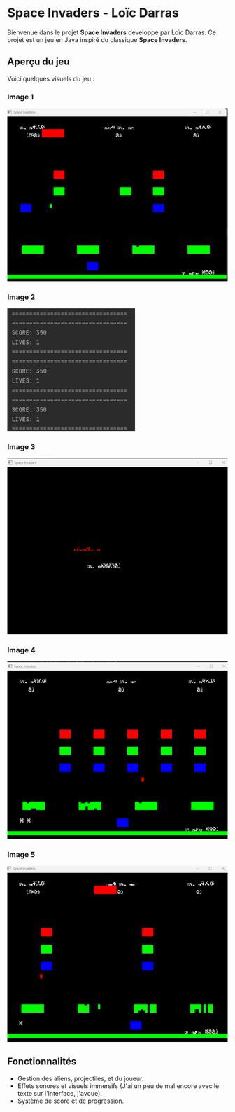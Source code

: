 # Space Invaders - Loïc Darras

Bienvenue dans le projet **Space Invaders** développé par Loïc Darras. Ce projet est un jeu en Java inspiré du classique **Space Invaders**.

## Aperçu du jeu

Voici quelques visuels du jeu :

### Image 1
![Loïc Final 1](https://github.com/loicD77/SPACE-INVADERS-DARRAS-LOIC-L3PRO/blob/main/res/images/loicfinal1.png)

### Image 2
![Loïc Final 2](https://github.com/loicD77/SPACE-INVADERS-DARRAS-LOIC-L3PRO/blob/main/res/images/loicfinal2.png)

### Image 3
![Loïc Final 3](https://github.com/loicD77/SPACE-INVADERS-DARRAS-LOIC-L3PRO/blob/main/res/images/loicfinal3.png)

### Image 4
![Loïc Final 4](https://github.com/loicD77/SPACE-INVADERS-DARRAS-LOIC-L3PRO/blob/main/res/images/loicfinal4.png)

### Image 5
![Loïc Final 5](https://github.com/loicD77/SPACE-INVADERS-DARRAS-LOIC-L3PRO/blob/main/res/images/loicfinal5.png)

## Fonctionnalités

- Gestion des aliens, projectiles, et du joueur.
- Effets sonores et visuels immersifs (J'ai un peu de mal encore avec le texte sur l'interface, j'avoue).
- Système de score et de progression.
